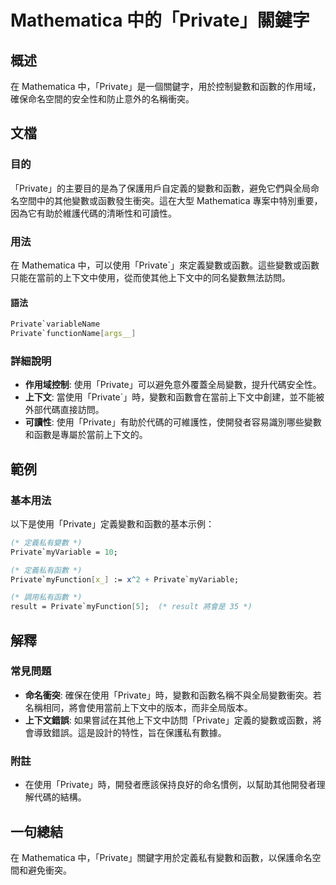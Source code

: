 <!--
Meta Description: # Mathematica 中的「Private」關鍵字 ## 概述 在 Mathematica 中，「Private」是一個關鍵字，用於控制變數和函數的作用域，確保命名空間的安全性和防止意外的名稱衝突。 ## 文檔 ### 目的 「Private」的主要目的是為了保護用戶自定義的變數和函數，避免它...
Meta Keywords: private, mathematica, myvariable, myfunction, result
-->

# Mathematica 中的「Private」關鍵字

## 概述
在 Mathematica 中，「Private」是一個關鍵字，用於控制變數和函數的作用域，確保命名空間的安全性和防止意外的名稱衝突。

## 文檔
### 目的
「Private」的主要目的是為了保護用戶自定義的變數和函數，避免它們與全局命名空間中的其他變數或函數發生衝突。這在大型 Mathematica 專案中特別重要，因為它有助於維護代碼的清晰性和可讀性。

### 用法
在 Mathematica 中，可以使用「Private`」來定義變數或函數。這些變數或函數只能在當前的上下文中使用，從而使其他上下文中的同名變數無法訪問。

#### 語法
```mathematica
Private`variableName
Private`functionName[args__]
```

### 詳細說明
- **作用域控制**: 使用「Private」可以避免意外覆蓋全局變數，提升代碼安全性。
- **上下文**: 當使用「Private`」時，變數和函數會在當前上下文中創建，並不能被外部代碼直接訪問。
- **可讀性**: 使用「Private」有助於代碼的可維護性，使開發者容易識別哪些變數和函數是專屬於當前上下文的。

## 範例
### 基本用法
以下是使用「Private」定義變數和函數的基本示例：

```mathematica
(* 定義私有變數 *)
Private`myVariable = 10;

(* 定義私有函數 *)
Private`myFunction[x_] := x^2 + Private`myVariable;

(* 調用私有函數 *)
result = Private`myFunction[5];  (* result 將會是 35 *)
```

## 解釋
### 常見問題
- **命名衝突**: 確保在使用「Private」時，變數和函數名稱不與全局變數衝突。若名稱相同，將會使用當前上下文中的版本，而非全局版本。
- **上下文錯誤**: 如果嘗試在其他上下文中訪問「Private」定義的變數或函數，將會導致錯誤。這是設計的特性，旨在保護私有數據。

### 附註
- 在使用「Private」時，開發者應該保持良好的命名慣例，以幫助其他開發者理解代碼的結構。

## 一句總結
在 Mathematica 中，「Private」關鍵字用於定義私有變數和函數，以保護命名空間和避免衝突。